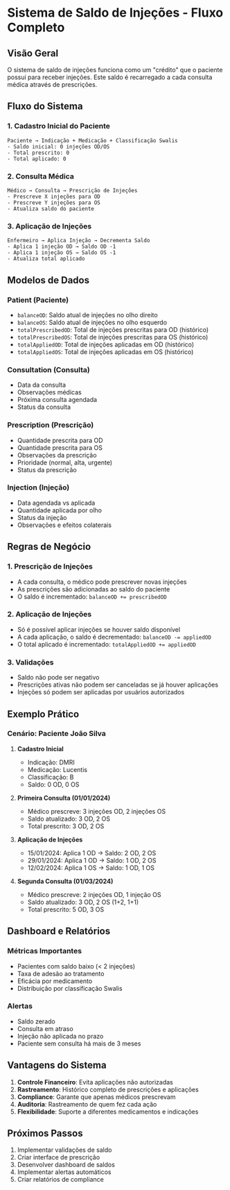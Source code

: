 # Sistema de Saldo de Injeções - Fluxo Completo

## Visão Geral

O sistema de saldo de injeções funciona como um "crédito" que o paciente possui para receber injeções. Este saldo é recarregado a cada consulta médica através de prescrições.

## Fluxo do Sistema

### 1. Cadastro Inicial do Paciente

```
Paciente → Indicação + Medicação + Classificação Swalis
- Saldo inicial: 0 injeções OD/OS
- Total prescrito: 0
- Total aplicado: 0
```

### 2. Consulta Médica

```
Médico → Consulta → Prescrição de Injeções
- Prescreve X injeções para OD
- Prescreve Y injeções para OS
- Atualiza saldo do paciente
```

### 3. Aplicação de Injeções

```
Enfermeiro → Aplica Injeção → Decrementa Saldo
- Aplica 1 injeção OD → Saldo OD -1
- Aplica 1 injeção OS → Saldo OS -1
- Atualiza total aplicado
```

## Modelos de Dados

### Patient (Paciente)

- `balanceOD`: Saldo atual de injeções no olho direito
- `balanceOS`: Saldo atual de injeções no olho esquerdo
- `totalPrescribedOD`: Total de injeções prescritas para OD (histórico)
- `totalPrescribedOS`: Total de injeções prescritas para OS (histórico)
- `totalAppliedOD`: Total de injeções aplicadas em OD (histórico)
- `totalAppliedOS`: Total de injeções aplicadas em OS (histórico)

### Consultation (Consulta)

- Data da consulta
- Observações médicas
- Próxima consulta agendada
- Status da consulta

### Prescription (Prescrição)

- Quantidade prescrita para OD
- Quantidade prescrita para OS
- Observações da prescrição
- Prioridade (normal, alta, urgente)
- Status da prescrição

### Injection (Injeção)

- Data agendada vs aplicada
- Quantidade aplicada por olho
- Status da injeção
- Observações e efeitos colaterais

## Regras de Negócio

### 1. Prescrição de Injeções

- A cada consulta, o médico pode prescrever novas injeções
- As prescrições são adicionadas ao saldo do paciente
- O saldo é incrementado: `balanceOD += prescribedOD`

### 2. Aplicação de Injeções

- Só é possível aplicar injeções se houver saldo disponível
- A cada aplicação, o saldo é decrementado: `balanceOD -= appliedOD`
- O total aplicado é incrementado: `totalAppliedOD += appliedOD`

### 3. Validações

- Saldo não pode ser negativo
- Prescrições ativas não podem ser canceladas se já houver aplicações
- Injeções só podem ser aplicadas por usuários autorizados

## Exemplo Prático

### Cenário: Paciente João Silva

1. **Cadastro Inicial**
   - Indicação: DMRI
   - Medicação: Lucentis
   - Classificação: B
   - Saldo: 0 OD, 0 OS

2. **Primeira Consulta (01/01/2024)**
   - Médico prescreve: 3 injeções OD, 2 injeções OS
   - Saldo atualizado: 3 OD, 2 OS
   - Total prescrito: 3 OD, 2 OS

3. **Aplicação de Injeções**
   - 15/01/2024: Aplica 1 OD → Saldo: 2 OD, 2 OS
   - 29/01/2024: Aplica 1 OD → Saldo: 1 OD, 2 OS
   - 12/02/2024: Aplica 1 OS → Saldo: 1 OD, 1 OS

4. **Segunda Consulta (01/03/2024)**
   - Médico prescreve: 2 injeções OD, 1 injeção OS
   - Saldo atualizado: 3 OD, 2 OS (1+2, 1+1)
   - Total prescrito: 5 OD, 3 OS

## Dashboard e Relatórios

### Métricas Importantes

- Pacientes com saldo baixo (< 2 injeções)
- Taxa de adesão ao tratamento
- Eficácia por medicamento
- Distribuição por classificação Swalis

### Alertas

- Saldo zerado
- Consulta em atraso
- Injeção não aplicada no prazo
- Paciente sem consulta há mais de 3 meses

## Vantagens do Sistema

1. **Controle Financeiro**: Evita aplicações não autorizadas
2. **Rastreamento**: Histórico completo de prescrições e aplicações
3. **Compliance**: Garante que apenas médicos prescrevam
4. **Auditoria**: Rastreamento de quem fez cada ação
5. **Flexibilidade**: Suporte a diferentes medicamentos e indicações

## Próximos Passos

1. Implementar validações de saldo
2. Criar interface de prescrição
3. Desenvolver dashboard de saldos
4. Implementar alertas automáticos
5. Criar relatórios de compliance
